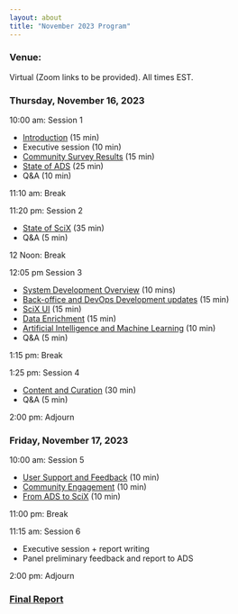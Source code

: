 ```yaml
---
layout: about
title: "November 2023 Program"
---
```

<base target="_blank">

### Venue:
Virtual (Zoom links to be provided). All times EST.

### Thursday, November 16, 2023
10:00 am: Session 1
- [Introduction](https://ads.harvard.edu/adsug/2023/01.01ADSUG_2023_Introduction.pdf) (15 min)
- Executive session (10 min)
- [Community Survey Results](https://ads.harvard.edu/adsug/2023/01.03-CommunityInput-ADSUG2023.pdf) (15 min)
- [State of ADS](https://ads.harvard.edu/adsug/2023/State_of_ADS.pdf) (25 min)
- Q&A (10 min)

11:10 am: Break

11:20 pm: Session 2
  - [State of SciX](https://ads.harvard.edu/adsug/2023/State_of_SciX.pdf) (35 min)
  - Q&A (5 min)

12 Noon: Break

12:05 pm Session 3
- [System Development Overview](https://ads.harvard.edu/adsug/2023/System_Development_Overview.pdf) (10 mins)
- [Back-office and DevOps Development updates](https://ads.harvard.edu/adsug/2023/Backoffice_DevOps-Updates.pdf) (15 min)
- [SciX UI](https://ads.harvard.edu/adsug/2023/UserInterface.pdf) (15 min)
- [Data Enrichment](https://ads.harvard.edu/adsug/2023/DataEnrichmentUpdates.pdf) (15 min)
- [Artificial Intelligence and Machine Learning](https://ads.harvard.edu/adsug/2023/03.05SystemDevelopment-Future.pdf) (10 min)
- Q&A (5 min)

1:15 pm: Break

1:25 pm: Session 4
- [Content and Curation](https://ads.harvard.edu/adsug/2023/04.01ContentandCuration.pdf) (30 min)
- Q&A (5 min)

2:00 pm: Adjourn

### Friday, November 17, 2023
10:00 am: Session 5
- [User Support and Feedback](https://ads.harvard.edu/adsug/2023/05.01-UserSupport-ADSUG-2023.pdf) (10 min)
- [Community Engagement](https://ads.harvard.edu/adsug/2023/05.02-CommunityEngagement-ADSUG2023.pdf) (10 min)
- [From ADS to SciX](https://ads.harvard.edu/adsug/2023/05.03-TransitionAstronomers-ADSUG2023.pdf) (10 min)

11:00 pm: Break

11:15 am: Session 6
- Executive session + report writing
- Panel preliminary feedback and report to ADS

2:00 pm: Adjourn

### [Final Report](https://ads.harvard.edu/adsug/2023/ADSUGReport2023.pdf)  
